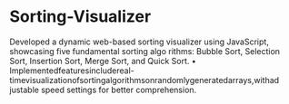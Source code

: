# Sorting-Visualizer
 Developed a dynamic web-based sorting visualizer using JavaScript, showcasing five fundamental sorting algo
rithms: Bubble Sort, Selection Sort, Insertion Sort, Merge Sort, and Quick Sort.
 • Implementedfeaturesincludereal-timevisualizationofsortingalgorithmsonrandomlygeneratedarrays,withad
justable speed settings for better comprehension.
